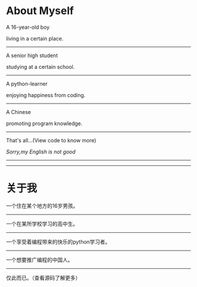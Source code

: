 # About Myself

A 16-year-old boy

living in a certain place.

---

A senior high student

studying at a certain school.

---

A python-learner

enjoying happiness from coding.

---

A Chinese

promoting program knowledge.

---

That's all...(View code to know more)

*Sorry,my English is not good*

---

---

# 关于我

一个住在某个地方的16岁男孩。

---

一个在某所学校学习的高中生。

---

一个享受着编程带来的快乐的python学习者。

---

一个想要推广编程的中国人。

---

仅此而已。（查看源码了解更多）

<!---also a fan of Satie and Butzelaar
--->
